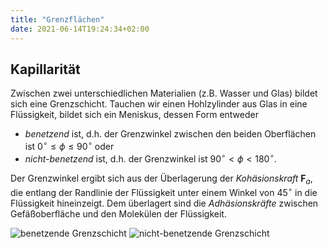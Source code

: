 ```yaml
---
title: "Grenzflächen"
date: 2021-06-14T19:24:34+02:00
---
```

## Kapillarität
Zwischen zwei unterschiedlichen Materialien (z.B. Wasser und Glas) 
bildet sich eine Grenzschicht. Tauchen wir einen Hohlzylinder aus 
Glas in eine Flüssigkeit, bildet sich ein Meniskus, dessen Form 
entweder 
   * *benetzend* ist, d.h. der Grenzwinkel zwischen den beiden
Oberflächen ist $0^\circ\le \phi\le 90^\circ$ oder 
   * *nicht-benetzend* ist, d.h. der Grenzwinkel ist $90^\circ< \phi< 180^\circ$.

Der Grenzwinkel ergibt sich aus der Überlagerung der 
_Kohäsionskraft_ $\mathbf{F}_a$, die entlang der Randlinie der Flüssigkeit unter
einem Winkel von $45^\circ$ in die Flüssigkeit hineinzeigt. Dem überlagert 
sind die _Adhäsionskräfte_ zwischen Gefäßoberfläche und den Molekülen der
Flüssigkeit. 

![benetzende Grenzschicht](/kontinuumsmechanik/images/benetzend.png)
![nicht-benetzende Grenzschicht](/kontinuumsmechanik/images/nichtbenetzend.png)
